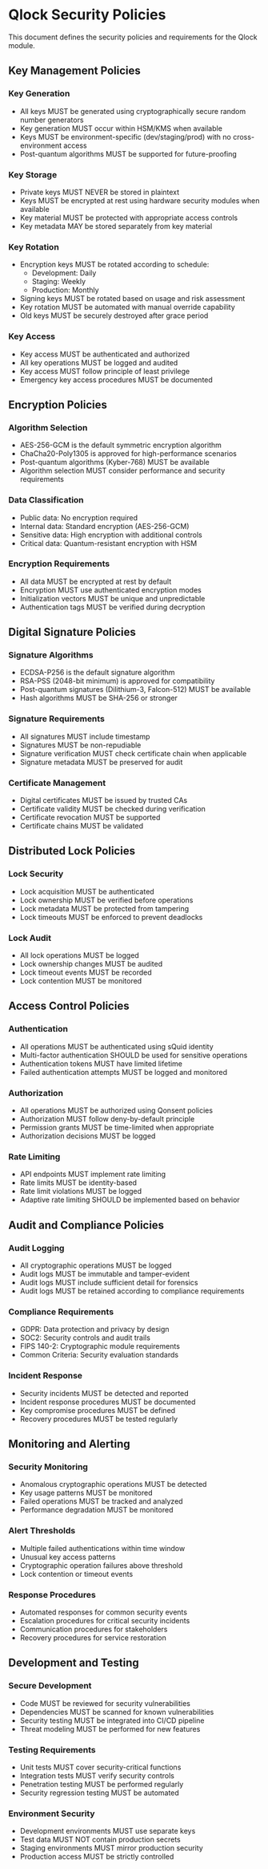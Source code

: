 # Qlock Security Policies

This document defines the security policies and requirements for the Qlock module.

## Key Management Policies

### Key Generation
- All keys MUST be generated using cryptographically secure random number generators
- Key generation MUST occur within HSM/KMS when available
- Keys MUST be environment-specific (dev/staging/prod) with no cross-environment access
- Post-quantum algorithms MUST be supported for future-proofing

### Key Storage
- Private keys MUST NEVER be stored in plaintext
- Keys MUST be encrypted at rest using hardware security modules when available
- Key material MUST be protected with appropriate access controls
- Key metadata MAY be stored separately from key material

### Key Rotation
- Encryption keys MUST be rotated according to schedule:
  - Development: Daily
  - Staging: Weekly  
  - Production: Monthly
- Signing keys MUST be rotated based on usage and risk assessment
- Key rotation MUST be automated with manual override capability
- Old keys MUST be securely destroyed after grace period

### Key Access
- Key access MUST be authenticated and authorized
- All key operations MUST be logged and audited
- Key access MUST follow principle of least privilege
- Emergency key access procedures MUST be documented

## Encryption Policies

### Algorithm Selection
- AES-256-GCM is the default symmetric encryption algorithm
- ChaCha20-Poly1305 is approved for high-performance scenarios
- Post-quantum algorithms (Kyber-768) MUST be available
- Algorithm selection MUST consider performance and security requirements

### Data Classification
- Public data: No encryption required
- Internal data: Standard encryption (AES-256-GCM)
- Sensitive data: High encryption with additional controls
- Critical data: Quantum-resistant encryption with HSM

### Encryption Requirements
- All data MUST be encrypted at rest by default
- Encryption MUST use authenticated encryption modes
- Initialization vectors MUST be unique and unpredictable
- Authentication tags MUST be verified during decryption

## Digital Signature Policies

### Signature Algorithms
- ECDSA-P256 is the default signature algorithm
- RSA-PSS (2048-bit minimum) is approved for compatibility
- Post-quantum signatures (Dilithium-3, Falcon-512) MUST be available
- Hash algorithms MUST be SHA-256 or stronger

### Signature Requirements
- All signatures MUST include timestamp
- Signatures MUST be non-repudiable
- Signature verification MUST check certificate chain when applicable
- Signature metadata MUST be preserved for audit

### Certificate Management
- Digital certificates MUST be issued by trusted CAs
- Certificate validity MUST be checked during verification
- Certificate revocation MUST be supported
- Certificate chains MUST be validated

## Distributed Lock Policies

### Lock Security
- Lock acquisition MUST be authenticated
- Lock ownership MUST be verified before operations
- Lock metadata MUST be protected from tampering
- Lock timeouts MUST be enforced to prevent deadlocks

### Lock Audit
- All lock operations MUST be logged
- Lock ownership changes MUST be audited
- Lock timeout events MUST be recorded
- Lock contention MUST be monitored

## Access Control Policies

### Authentication
- All operations MUST be authenticated using sQuid identity
- Multi-factor authentication SHOULD be used for sensitive operations
- Authentication tokens MUST have limited lifetime
- Failed authentication attempts MUST be logged and monitored

### Authorization
- All operations MUST be authorized using Qonsent policies
- Authorization MUST follow deny-by-default principle
- Permission grants MUST be time-limited when appropriate
- Authorization decisions MUST be logged

### Rate Limiting
- API endpoints MUST implement rate limiting
- Rate limits MUST be identity-based
- Rate limit violations MUST be logged
- Adaptive rate limiting SHOULD be implemented based on behavior

## Audit and Compliance Policies

### Audit Logging
- All cryptographic operations MUST be logged
- Audit logs MUST be immutable and tamper-evident
- Audit logs MUST include sufficient detail for forensics
- Audit logs MUST be retained according to compliance requirements

### Compliance Requirements
- GDPR: Data protection and privacy by design
- SOC2: Security controls and audit trails
- FIPS 140-2: Cryptographic module requirements
- Common Criteria: Security evaluation standards

### Incident Response
- Security incidents MUST be detected and reported
- Incident response procedures MUST be documented
- Key compromise procedures MUST be defined
- Recovery procedures MUST be tested regularly

## Monitoring and Alerting

### Security Monitoring
- Anomalous cryptographic operations MUST be detected
- Key usage patterns MUST be monitored
- Failed operations MUST be tracked and analyzed
- Performance degradation MUST be monitored

### Alert Thresholds
- Multiple failed authentications within time window
- Unusual key access patterns
- Cryptographic operation failures above threshold
- Lock contention or timeout events

### Response Procedures
- Automated responses for common security events
- Escalation procedures for critical security incidents
- Communication procedures for stakeholders
- Recovery procedures for service restoration

## Development and Testing

### Secure Development
- Code MUST be reviewed for security vulnerabilities
- Dependencies MUST be scanned for known vulnerabilities
- Security testing MUST be integrated into CI/CD pipeline
- Threat modeling MUST be performed for new features

### Testing Requirements
- Unit tests MUST cover security-critical functions
- Integration tests MUST verify security controls
- Penetration testing MUST be performed regularly
- Security regression testing MUST be automated

### Environment Security
- Development environments MUST use separate keys
- Test data MUST NOT contain production secrets
- Staging environments MUST mirror production security
- Production access MUST be strictly controlled